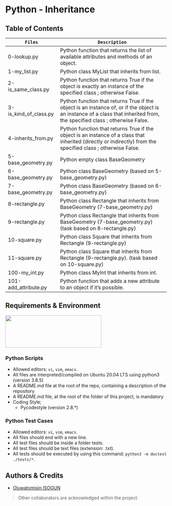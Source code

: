 # Python - Inheritance

## Table of Contents
| **`Files`** | **`Description`** |
| --- | --- |
| 0-lookup.py	| Python function that returns the list of available attributes and methods of an object. |
| 1-my_list.py	| Python class MyList that inherits from list. |
| 2-is_same_class.py	| Python function that returns True if the object is exactly an instance of the specified class ; otherwise False. |
| 3-is_kind_of_class.py	| Python function that returns True if the object is an instance of, or if the object is an instance of a class that inherited from, the specified class ; otherwise False. |
| 4-inherits_from.py	| Python function that returns True if the object is an instance of a class that inherited (directly or indirectly) from the specified class ; otherwise False. |
| 5-base_geometry.py	| Python empty class BaseGeometry |
| 6-base_geometry.py	| Python class BaseGeometry (based on 5-base_geometry.py) |
| 7-base_geometry.py	| Python class BaseGeometry (based on 6-base_geometry.py) |
| 8-rectangle.py	| Python class Rectangle that inherits from BaseGeometry (7-base_geometry.py) |
| 9-rectangle.py	| Python class Rectangle that inherits from BaseGeometry (7-base_geometry.py) (task based on 8-rectangle.py) |
| 10-square.py	| Python class Square that inherits from Rectangle (9-rectangle.py) |
| 11-square.py	| Python class Square that inherits from Rectangle (9-rectangle.py). (task based on 10-square.py) |
| 100-my_int.py	| Python class MyInt that inherits from int. |
| 101-add_attribute.py	| Python function that adds a new attribute to an object if it’s possible. |

## Requirements & Environment
<img src="https://alx-apply.hbtn.io/brand_alx/share_image_2019.jpg" width="300" height="100" />

### Python Scripts
- Allowed editors: `vi`, `vim`, `emacs`.
- All files are interpreted/compiled on Ubuntu 20.04 LTS using python3 (version 3.8.5)
- A README.md file at the root of the repo, containing a description of the repository
- A README.md file, at the root of the folder of this project, is mandatory
- Coding Style;
  - Pycodestyle (version 2.8.*)

###  Python Test Cases
- Allowed editors: `vi`, `vim`, `emacs`.
- All files should end with a new line.
- All test files should be inside a folder tests.
- All test files should be text files (extension: .txt).
- All tests should be executed by using this command: `python3 -m doctest ./tests/*`.

## Authors & Credits
- [Oluwatomisin ISOGUN](https://github.com/Samfrodo9)
> Other collaborators are acknowledged within the project.
